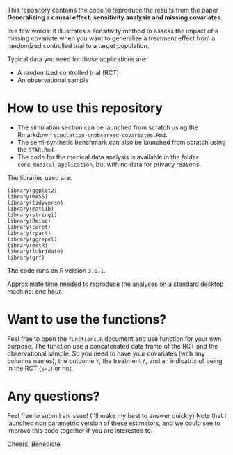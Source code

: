 This repository contains the code to reproduce the results from the paper __Generalizing a causal effect:  sensitivity analysis and missing covariates__.

In a few words: it illustrates a sensitivity method to assess the impact of a missing covariate when you want to generalize a treatment effect from a randomized controlled trial to a target population.

Typical data you need for those applications are:

- A randomized controlled trial (RCT)
- An observational sample

# How to use this repository

- The simulation section can be launched from scratch using the Rmarkdown `simulation-unobserved-covariates.Rmd`. 
- The semi-synthetic benchmark can also be launched from scratch using the `STAR.Rmd`. 
- The code for the medical data analysis is available in the folder `code_medical_application`, but with no data for privacy reasons.


The libraries used are:

```
library(ggplot2) 
library(MASS) 
library(tidyverse) 
library(matlib) 
library(stringi)
library(Rmisc) 
library(caret)
library(rpart)
library(ggrepel) 
library(metR)
library(lubridate)
library(grf)
```

The code runs on R version `3.6.1`.

Approximate time needed to reproduce the analyses on a standard desktop machine: one hour.


# Want to use the functions?
Feel free to open the `functions.R` document and use function for your own purpose. The function use a concatenated data frame of the RCT and the observational sample. So you need to have your covariates (with any columns names), the outcome `Y`, the treatment `A`, and an indicatrix of being in the RCT (`S=1`) or not.


# Any questions?

Feel free to submit an issue! (I'll make my best to answer quickly)
Note that I launched non parametric version of these estimators, and we could see to improve this code together if you are interested to.

Cheers,
Bénédicte

